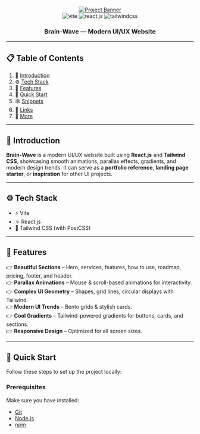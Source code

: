 <div align="center">
  <br />
    <a href="" target="_blank">
      <img src="https://i.ibb.co/Kqdv8j1/Image-from.png" alt="Project Banner">
    </a>
  <br />

  <div>
    <img src="https://img.shields.io/badge/-Vite-black?style=for-the-badge&logoColor=white&logo=vite&color=646CFF" alt="vite" />
    <img src="https://img.shields.io/badge/-React_JS-black?style=for-the-badge&logoColor=white&logo=react&color=61DAFB" alt="react.js" />
    <img src="https://img.shields.io/badge/-Tailwind_CSS-black?style=for-the-badge&logoColor=white&logo=tailwindcss&color=06B6D4" alt="tailwindcss" />
  </div>

  <h3 align="center">Brain-Wave — Modern UI/UX Website</h3>

 
</div>

---

## 📋 Table of Contents

1. 🤖 [Introduction](#introduction)  
2. ⚙️ [Tech Stack](#tech-stack)  
3. 🔋 [Features](#features)  
4. 🤸 [Quick Start](#quick-start)  
5. 🕸️ [Snippets](#snippets)  
6. 🔗 [Links](#links)  
7. 🚀 [More](#more)  

---

## 🤖 Introduction

**Brain-Wave** is a modern UI/UX website built using **React.js** and **Tailwind CSS**, showcasing smooth animations, parallax effects, gradients, and modern design trends. It can serve as a **portfolio reference**, **landing page starter**, or **inspiration** for other UI projects.  

---

## ⚙️ Tech Stack

- ⚡ Vite  
- ⚛️ React.js  
- 🎨 Tailwind CSS (with PostCSS)  

---

## 🔋 Features

👉 **Beautiful Sections** – Hero, services, features, how to use, roadmap, pricing, footer, and header.  
👉 **Parallax Animations** – Mouse & scroll-based animations for interactivity.  
👉 **Complex UI Geometry** – Shapes, grid lines, circular displays with Tailwind.  
👉 **Modern UI Trends** – Bento grids & stylish cards.  
👉 **Cool Gradients** – Tailwind-powered gradients for buttons, cards, and sections.  
👉 **Responsive Design** – Optimized for all screen sizes.  

---

## 🤸 Quick Start

Follow these steps to set up the project locally:  

### Prerequisites
Make sure you have installed:
- [Git](https://git-scm.com/)  
- [Node.js](https://nodejs.org/en)  
- [npm](https://www.npmjs.com/)  


